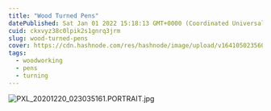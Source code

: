 ```yaml
---
title: "Wood Turned Pens"
datePublished: Sat Jan 01 2022 15:18:13 GMT+0000 (Coordinated Universal Time)
cuid: ckxvyz38c0lpik2s1gnrq3jrm
slug: wood-turned-pens
cover: https://cdn.hashnode.com/res/hashnode/image/upload/v1641050235603/S_MU_ytD6.jpeg
tags:
  - woodworking
  - pens
  - turning
---
```


![PXL_20201220_023035161.PORTRAIT.jpg](https://cdn.hashnode.com/res/hashnode/image/upload/v1641050235603/S_MU_ytD6.jpeg)
